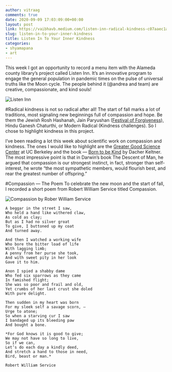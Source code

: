 ```yaml
---
author: vitraag
comments: true
date: 2020-09-09 17:03:09:00+00:00
layout: post
link: https://vaibhavb.medium.com/listen-inn-radical-kindness-c07aaec1a370
slug: listen-in-to-your-inner-kindness
title: Listen In To Your Inner Kindness
categories:
- shyamapana
- art
---
```

This week I got an opportunity to record a menu item with the Alameda county library’s project called Listen Inn. It’s an innovative program to engage the general population in pandemic times on the pulse of universal truths like the Moon cycle. The people behind it (@andrea and team) are creative, compassionate, and kind souls!

![Listen Inn](https://miro.medium.com/max/1078/1*EfAn3434lfDcNM_rlM78rA.png)

#Radical kindness is not so radical after all!
The start of fall marks a lot of traditions, most signaling new beginnings full of compassion and hope. Be them the Jewish Rosh Hashanah, Jain Paryushan ([Festival of Forgiveness](http://www.vitraag.com/2011/09/02/festival-of-forgiveness-2011/)), Hindu Ganesh Chaturthi, or Modern Radical (Kindness challenges). So I chose to highlight kindness in this project.

I’ve been reading a lot this week about scientific work on compassion and kindness. The ones I would like to highlight are the [Greater Good Science Center](https://greatergood.berkeley.edu/) at UC Berkeley and the book — [Born to be Kind](https://www.amazon.com/Born-to-Be-Good-Dacher-Keltner-audiobook) by Dacher Keltner. The most impressive point is that in Darwin’s book The Descent of Man, he argued that compassion is our strongest instinct, in fact, stronger than self-interest, he wrote “the most sympathetic members, would flourish best, and rear the greatest number of offspring.”

#Compassion — The Poem
To celebrate the new moon and the start of fall, I recorded a short poem from Robert William Service titled Compassion.

![Compassion by Rober William Service](https://miro.medium.com/max/700/1*VXHwFAXTU6gaGSdMOay5GA@2x.jpeg)
```Compassion
A beggar in the street I saw,
Who held a hand like withered claw,
As cold as clay;
But as I had no silver groat
To give, I buttoned up my coat
And turned away.

And then I watched a working wife
Who bore the bitter load of life
With lagging limb;
A penny from her purse she took,
And with sweet pity in her look
Gave it to him.

Anon I spied a shabby dame
Who fed six sparrows as they came
In famished flight;
She was so poor and frail and old,
Yet crumbs of her last crust she doled
With pure delight.

Then sudden in my heart was born
For my sleek self a savage scorn, —
Urge to atone;
So when a starving cur I saw
I bandaged up its bleeding paw
And bought a bone.

*For God knows it is good to give;
We may not have so long to live,
So if we can,
Let’s do each day a kindly deed,
And stretch a hand to those in need,
Bird, beast or man.*

Robert William Service
```